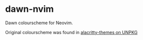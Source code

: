 # dawn-nvim
Dawn colourscheme for Neovim.


Original colourscheme was found in [alacritty-themes on UNPKG](https://unpkg.com/browse/alacritty-themes@4.1.5/themes/Dawn.yml)
